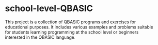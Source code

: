 # school-level-QBASIC
This project is a collection of QBASIC programs and exercises for educational purposes. It includes various examples and problems suitable for students learning programming at the school level or beginners interested in the QBASIC language.
